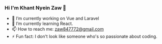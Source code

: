 ### Hi I'm Khant Nyein Zaw 👋

- 🔭 I’m currently working on Vue and Laravel
- 🌱 I’m currently learning React.
- 📫 How to reach me: zaw847772@gmail.com
- ⚡ Fun fact: I don't look like someone who's so passionate about coding.
